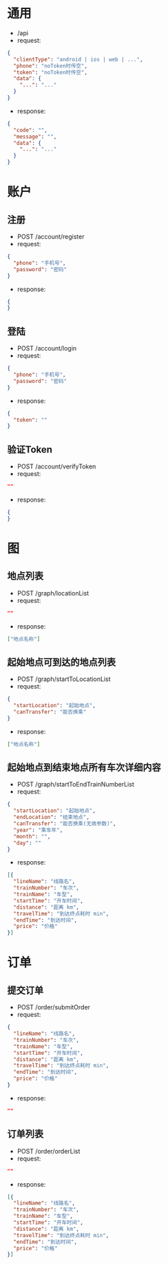 # 通用
- /api
- request:
```json
{
  "clientType": "android | ios | web | ...",
  "phone": "noToken时传空",
  "token": "noToken时传空",
  "data": {
    "...": "..."
  }
}
```
- response:
```json
{
  "code": "",
  "message": "",
  "data": {
    "...": "..."
  }
}
```

# 账户

## 注册
- POST /account/register
- request:
```json
{
  "phone": "手机号",
  "password": "密码"
}
```
- response:
```json
{
}
```

## 登陆
- POST /account/login
- request:
```json
{
  "phone": "手机号",
  "password": "密码"
}
```
- response:
```json
{
  "token": ""
}
```

## 验证Token

- POST /account/verifyToken
- request:
```json
""
```
- response:
```json
{
}
```

# 图

## 地点列表
- POST /graph/locationList
- request:
```json
""
```
- response:
```json
["地点名称"]
```

## 起始地点可到达的地点列表
- POST /graph/startToLocationList
- request:
```json
{
  "startLocation": "起始地点",
  "canTransfer": "能否换乘"
}
```
- response:
```json
["地点名称"]
```

## 起始地点到结束地点所有车次详细内容
- POST /graph/startToEndTrainNumberList
- request:
```json
{
  "startLocation": "起始地点",
  "endLocation": "结束地点",
  "canTransfer": "能否换乘(无效参数)",
  "year": "乘车年",
  "month": "",
  "day": ""
}
```
- response:
```json
[{
  "lineName": "线路名",
  "trainNumber": "车次",
  "trainName": "车型",
  "startTime": "开车时间",
  "distance": "距离 km",
  "travelTime": "到达终点耗时 min",
  "endTime": "到达时间",
  "price": "价格"
}]
```

# 订单

## 提交订单
- POST /order/submitOrder
- request:
```json
{
  "lineName": "线路名",
  "trainNumber": "车次",
  "trainName": "车型",
  "startTime": "开车时间",
  "distance": "距离 km",
  "travelTime": "到达终点耗时 min",
  "endTime": "到达时间",
  "price": "价格"
}
```
- response:
```json
""
```

## 订单列表
- POST /order/orderList
- request:
```json
""
```
- response:
```json
[{
  "lineName": "线路名",
  "trainNumber": "车次",
  "trainName": "车型",
  "startTime": "开车时间",
  "distance": "距离 km",
  "travelTime": "到达终点耗时 min",
  "endTime": "到达时间",
  "price": "价格"
}]
```
